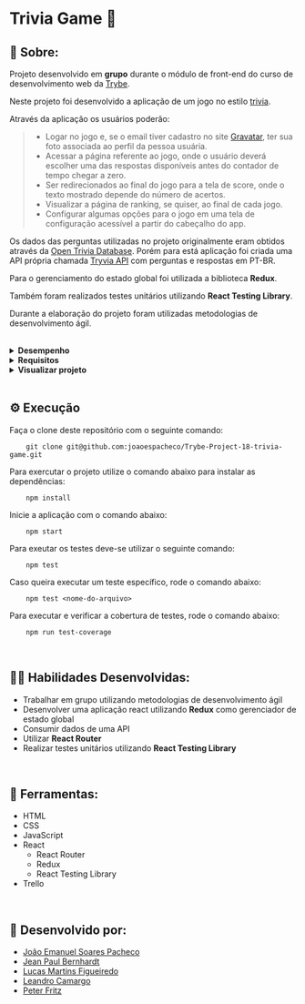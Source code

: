 # Trivia Game 🧠

## 📄 Sobre:

Projeto desenvolvido em <strong>grupo</strong> durante o módulo de front-end do curso de desenvolvimento web da [Trybe](https://www.betrybe.com/).

Neste projeto foi desenvolvido a aplicação de um jogo no estilo [trivia](https://www.collinsdictionary.com/dictionary/english/trivia-game#:~:text=(%CB%88tr%C9%AAv%C9%AA%C9%99%20%C9%A1e%C9%AAm%20)%20or%20trivia%20quiz,unimportant%20facts%20in%20many%20subjects). 

Através da aplicação os usuários poderão:
> * Logar no jogo e, se o email tiver cadastro no site [Gravatar](https://pt.gravatar.com/), ter sua foto associada ao perfil da pessoa usuária.
> * Acessar a página referente ao jogo, onde o usuário deverá escolher uma das respostas disponíveis antes do contador de tempo chegar a zero. 
> * Ser redirecionados ao final do jogo para a tela de score, onde o texto mostrado depende do número de acertos.
> * Visualizar a página de ranking, se quiser, ao final de cada jogo.
> * Configurar algumas opções para o jogo em uma tela de configuração acessível a partir do cabeçalho do app.

Os dados das perguntas utilizadas no projeto originalmente eram obtidos através da [Open Trivia Database](https://opentdb.com/api_config.php). Porém para está aplicação foi criada uma API própria chamada [Tryvia API](https://github.com/peterfritz/tryvia-api) com perguntas e respostas em PT-BR.

Para o gerenciamento do estado global foi utilizada a biblioteca <strong>Redux</strong>.

Também foram realizados testes unitários utilizando <strong>React Testing Library</strong>.

Durante a elaboração do projeto foram utilizadas metodologias de desenvolvimento ágil.

</br>
<details>
<summary><strong>Desempenho</strong></summary>
Aprovado com 100% de desempenho em todos os requisitos

![image](https://user-images.githubusercontent.com/99846604/211173286-ebad2b96-3783-4bab-9006-b2ef2ba88b0c.png)

</details>

<details>
<summary><strong>Requisitos</strong></summary>
</br>
<strong>Requisitos obrigatórios:</strong>
</br>
Tela de início/login: </br>
1. Crie a tela de login, onde a pessoa que joga deve preencher as informações para iniciar um jogo  </br>
2. Crie o botão de iniciar o jogo  </br>
3. Crie um botão que leva a pessoa para tela de configuração  </br>
4. Desenvolva testes para atingir 90% de cobertura da tela de Login  </br>
</br>

Tela de jogo: </br>
5. Crie um _header_ que deve conter as informações da pessoa jogadora </br>
6. Crie a página de jogo que deve conter as informações relacionadas à pergunta </br>
7. Desenvolva o estilo que, ao clicar em uma resposta, a correta deve ficar verde e as incorretas, vermelhas </br>
8. Desenvolva um timer onde a pessoa que joga tem 30 segundos para responder </br>
9. Crie o placar </br>
10. Crie um botão de next que apareça após a resposta ser dada </br>
</br>

Tela de feedback: </br>
11. Desenvolva o jogo de forma que a pessoa jogadora deve responder 5 perguntas no total </br>
13. Crie a mensagem de _feedback_ para ser exibida a pessoa usuária </br>
14. Exiba as informações relacionadas aos resultados obtidos para a pessoa usuária </br>
15. Crie a opção para a pessoa jogadora poder jogar novamente </br>
16. Crie a opção para a pessoa jogadora poder visualizar a tela de _ranking_ </br>
17. Desenvolva testes para atingir 90% de cobertura da tela de Feedbacks </br>
</br>

Tela de ranking: </br>
18. Crie um botão para ir ao início
19. Crie o conteúdo da tela de _ranking_
20. Desenvolva testes para atingir 90% de cobertura da tela de Ranking
</br>

Testes da tela de jogo: </br>
21. Desenvolva testes para atingir 90% de cobertura da tela de Jogo
</br>

Testes de cobertura da aplicação: </br>
22. Desenvolva testes para atingir 95% de cobertura total </br>
</br>
<strong>Requisitos não avaliativos:</strong>
</br>
23. Ao mudar o valor do dropdown categoria, apenas perguntas da categoria selecionada devem aparecer para a pessoa que está jogando  </br>
24. Ao mudar o valor do dropdown dificuldade, apenas perguntas da dificuldade selecionada devem aparecer para a pessoa que está jogando  </br>
25. Ao mudar o valor do dropdown tipo, apenas perguntas do tipo selecionado devem aparecer para a pessoa que está jogando </br>
</details>

<details>
<summary><strong>Visualizar projeto</strong></summary>

### Tela de login:

![image](https://user-images.githubusercontent.com/99846604/211173346-eac3637c-594f-48aa-9697-ef850b17b7e4.png)


### Tela de configurações:

![image](https://user-images.githubusercontent.com/99846604/211173388-7c211c6c-91fb-40ee-a6e2-b2aafd108294.png)

### Tela de jogo:

![image](https://user-images.githubusercontent.com/99846604/211173420-b23e79ae-3d58-455d-8e82-8897e6be592f.png)

### Tela de feedback:

![image](https://user-images.githubusercontent.com/99846604/211173441-37f8c8c3-582d-47af-8804-a700bfc82b91.png)

### Tela de ranking:

![image](https://user-images.githubusercontent.com/99846604/211173448-6d1381f3-2b73-4221-9307-76b1f00693ce.png)

</details>
</br>

## ⚙️ Execução

Faça o clone deste repositório com o seguinte comando:

        git clone git@github.com:joaoespacheco/Trybe-Project-18-trivia-game.git

Para exercutar o projeto utilize o comando abaixo para instalar as dependências:

        npm install

Inicie a aplicação com o comando abaixo:

        npm start
        
Para exeutar os testes deve-se utilizar o seguinte comando:

        npm test

Caso queira executar um teste específico, rode o comando abaixo:

        npm test <nome-do-arquivo>

Para executar e verificar a cobertura de testes, rode o comando abaixo:

        npm run test-coverage

</br>

## 🤹🏽 Habilidades Desenvolvidas:
* Trabalhar em grupo utilizando metodologias de desenvolvimento ágil
* Desenvolver uma aplicação react utilizando <strong>Redux</strong> como gerenciador de estado global
* Consumir dados de uma API
* Utilizar <strong>React Router</strong>
* Realizar testes unitários utilizando <strong>React Testing Library</strong>
</br>

## 🧰 Ferramentas:
* HTML
* CSS
* JavaScript
* React
  * React Router
  * Redux
  * React Testing Library
* Trello
</br>

## 📝 Desenvolvido por:
* [João Emanuel Soares Pacheco](https://github.com/joaoespacheco)
* [Jean Paul Bernhardt](https://github.com/beralb)
* [Lucas Martins Figueiredo](https://github.com/lucasmartinsf)
* [Leandro Camargo](https://github.com/leandro-bcamargo)
* [Peter Fritz](https://github.com/peterfritz)
